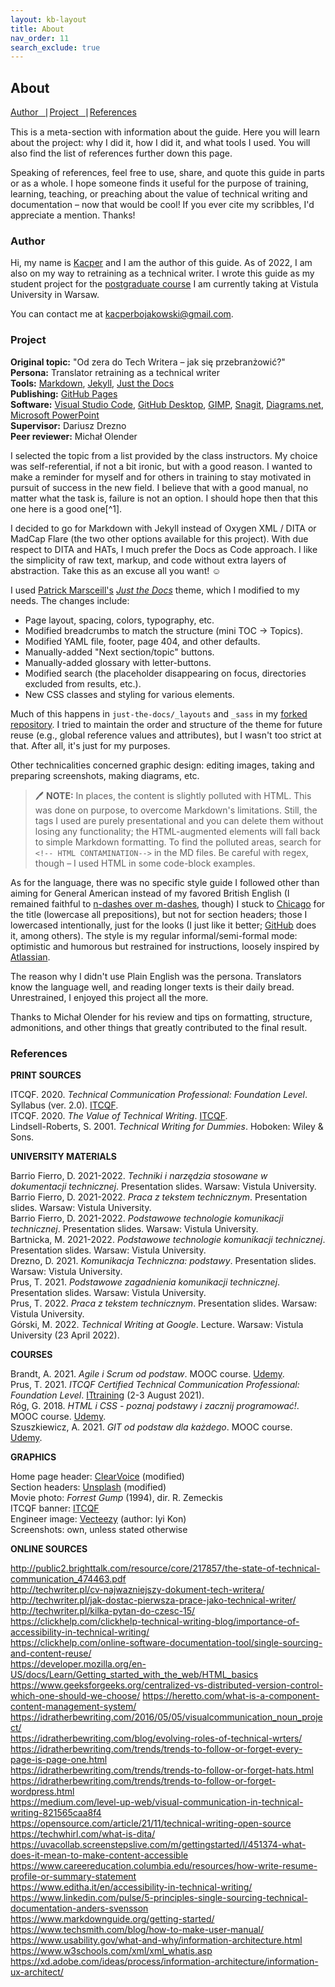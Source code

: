 ```yaml
---
layout: kb-layout
title: About
nav_order: 11
search_exclude: true
---
```


## About

[Author⎹](#author) [Project⎹](#project) [References](#references)

This is a meta-section with information about the guide. Here you will learn about the project: why I did it, how I did it, and what tools I used. You will also find the list of references further down this page.  

Speaking of references, feel free to use, share, and quote this guide in parts or as a whole. I hope someone finds it useful for the purpose of training, learning, teaching, or preaching about the value of technical writing and documentation – now that would be cool! If you ever cite my scribbles, I'd appreciate a mention. Thanks!  

### Author

Hi, my name is [Kacper](https://github.com/kacperbojakowski) and I am the author of this guide. As of 2022, I am also on my way to retraining as a technical writer. I wrote this guide as my student project for the [postgraduate course](../06-education/5-degrees/index.md/#technical-communication-at-university) I am currently taking at Vistula University in Warsaw.  

You can contact me at <kacperbojakowski@gmail.com>.  

### Project

**Original topic:** "Od zera do Tech Writera – jak się przebranżowić?"  
**Persona:** Translator retraining as a technical writer     
**Tools:** [Markdown](https://daringfireball.net/projects/markdown/), [Jekyll](https://jekyllrb.com/), [Just the Docs](https://github.com/just-the-docs/just-the-docs/)  
**Publishing:** [GitHub Pages](https://pages.github.com/)  
**Software:** [Visual Studio Code](https://code.visualstudio.com/), [GitHub Desktop](https://desktop.github.com/), [GIMP](https://www.gimp.org/), [Snagit](https://www.techsmith.com/screen-capture.html), [Diagrams.net](https://app.diagrams.net/), [Microsoft PowerPoint](https://www.microsoft.com/en-us/microsoft-365/powerpoint)  
**Supervisor:** Dariusz Drezno  
**Peer reviewer:** Michał Olender  

I selected the topic from a list provided by the class instructors. My choice was self-referential, if not a bit ironic, but with a good reason. I wanted to make a reminder for myself and for others in training to stay motivated in pursuit of success in the new field. I believe that with a good manual, no matter what the task is, failure is not an option. I should hope then that this one here is a good one[^1].  

I decided to go for Markdown with Jekyll instead of Oxygen XML / DITA or MadCap Flare (the two other options available for this project). With due respect to DITA and HATs, I much prefer the Docs as Code approach. I like the simplicity of raw text, markup, and code without extra layers of abstraction. Take this as an excuse all you want! ☺  

I used [Patrick Marsceill's](https://github.com/pmarsceill) *[Just the Docs](https://github.com/just-the-docs/just-the-docs/)* theme, which I modified to my needs. The changes include:

* Page layout, spacing, colors, typography, etc.
* Modified breadcrumbs to match the structure (mini TOC → Topics).
* Modified YAML file, footer, page 404, and other defaults.
* Manually-added "Next section/topic" buttons.
* Manually-added glossary with letter-buttons.
* Modified search (the placeholder disappearing on focus, directories excluded from results, etc.).
* New CSS classes and styling for various elements.  

Much of this happens in `just-the-docs/_layouts` and `_sass` in my [forked repository](https://github.com/kacperbojakowski/just-the-docs). I tried to maintain the order and structure of the theme for future reuse (e.g., global reference values and attributes), but I wasn't too strict at that. After all, it's just for my purposes.  

Other technicalities concerned graphic design: editing images, taking and preparing screenshots, making diagrams, etc.  

> 🖊️ **NOTE:** In places, the content is slightly polluted with HTML. This was done on purpose, to overcome Markdown's limitations. Still, the tags I used are purely presentational and you can delete them without losing any functionality; the HTML-augmented elements will fall back to simple Markdown formatting. To find the polluted areas, search for `<!-- HTML CONTAMINATION-->` in the MD files. Be careful with regex, though – I used HTML in some code-block examples.  

As for the language, there was no specific style guide I followed other than aiming for General American instead of my favored British English (I remained faithful to [n-dashes over m-dashes](https://www.ox.ac.uk/sites/files/oxford/media_wysiwyg/University%20of%20Oxford%20Style%20Guide.pdf), though) I stuck to [Chicago](https://www.chicagomanualofstyle.org/home.html) for the title (lowercase all prepositions), but not for section headers; those I lowercased intentionally, just for the looks (I just like it better; [GitHub](https://docs.github.com/en) does it, among others). The style is my regular informal/semi-formal mode: optimistic and humorous but restrained for instructions, loosely inspired by [Atlassian](https://atlassian.design/content/writing-style).  

The reason why I didn't use Plain English was the persona. Translators know the language well, and reading longer texts is their daily bread. Unrestrained, I enjoyed this project all the more.  

Thanks to Michał Olender for his review and tips on formatting, structure, admonitions, and other things that greatly contributed to the final result.  

### References

**PRINT SOURCES**

ITCQF. 2020. *Technical Communication Professional: Foundation Level*. Syllabus (ver. 2.0). [ITCQF](https://itcqf.org/wp-content/uploads/2020/06/ITCQF_Syllabus_v2_0Jun2020.pdf).   
ITCQF. 2020. *The Value of Technical Writing*. [ITCQF](https://itcqf.org/wp-content/uploads/2021/02/ITCQF-The-Value-of-Techwriting.pdf).  
Lindsell-Roberts, S. 2001. *Technical Writing for Dummies*. Hoboken: Wiley & Sons.  

**UNIVERSITY MATERIALS**

Barrio Fierro, D. 2021-2022. *Techniki i narzędzia stosowane w dokumentacji technicznej*. Presentation slides. Warsaw: Vistula University.  
Barrio Fierro, D. 2021-2022. *Praca z tekstem technicznym*. Presentation slides. Warsaw: Vistula University.  
Barrio Fierro, D. 2021-2022. *Podstawowe technologie komunikacji technicznej*. Presentation slides. Warsaw: Vistula University.  
Bartnicka, M. 2021-2022. *Podstawowe technologie komunikacji technicznej*. Presentation slides. Warsaw: Vistula University.  
Drezno, D. 2021. *Komunikacja Techniczna: podstawy*. Presentation slides. Warsaw: Vistula University.  
Prus, T. 2021. *Podstawowe zagadnienia komunikacji technicznej*. Presentation slides. Warsaw: Vistula University.  
Prus, T. 2022. *Praca z tekstem technicznym*. Presentation slides. Warsaw: Vistula University.  
Górski, M. 2022. *Technical Writing at Google*. Lecture. Warsaw: Vistula University (23 April 2022).  

**COURSES**

Brandt, A. 2021. *Agile i Scrum od podstaw*. MOOC course. [Udemy](https://www.udemy.com/course/agile-i-scrum-od-podstaw/).    
Prus, T. 2021. *ITCQF Certified Technical Communication Professional: Foundation Level*. [ITtraining](http://edu.ittraining.pl/szkolenie/ITCQF_Poziom_Podstawowy) (2-3 August 2021).  
Róg, G. 2018. *HTML i CSS - poznaj podstawy i zacznij programować!*. MOOC course. [Udemy](https://www.udemy.com/course/kurs-html-i-css-od-podstaw/).  
Szuszkiewicz, A. 2021. *GIT od podstaw dla każdego*. MOOC course. [Udemy](https://www.udemy.com/course/git-od-podstaw-dla-kazdego/).  

**GRAPHICS**

Home page header: [ClearVoice](https://www.clearvoice.com/blog/niche-freelancers-tech-writers/) (modified)  
Section headers: [Unsplash](https://unsplash.com/) (modified)  
Movie photo: *Forrest Gump* (1994), dir. R. Zemeckis  
ITCQF banner: [ITCQF](https://itcqf.org/wp-content/uploads/2021/02/ITCQF-The-Value-of-Techwriting.pdf)  
Engineer image: [Vecteezy](https://www.vecteezy.com/) (author: Iyi Kon)  
Screenshots: own, unless stated otherwise  

**ONLINE SOURCES**

<http://public2.brighttalk.com/resource/core/217857/the-state-of-technical-communication_474463.pdf>  
<http://techwriter.pl/cv-najwazniejszy-dokument-tech-writera/>  
<http://techwriter.pl/jak-dostac-pierwsza-prace-jako-technical-writer/>  
<http://techwriter.pl/kilka-pytan-do-czesc-15/>  
<https://clickhelp.com/clickhelp-technical-writing-blog/importance-of-accessibility-in-technical-writing/>  
<https://clickhelp.com/online-software-documentation-tool/single-sourcing-and-content-reuse/>  
<https://developer.mozilla.org/en-US/docs/Learn/Getting_started_with_the_web/HTML_basics>  
<https://www.geeksforgeeks.org/centralized-vs-distributed-version-control-which-one-should-we-choose/>
<https://heretto.com/what-is-a-component-content-management-system/>
<https://idratherbewriting.com/2016/05/05/visualcommunication_noun_project/>  
<https://idratherbewriting.com/blog/evolving-roles-of-technical-wrters/>
<https://idratherbewriting.com/trends/trends-to-follow-or-forget-every-page-is-page-one.html>  
<https://idratherbewriting.com/trends/trends-to-follow-or-forget-hats.html>  
<https://idratherbewriting.com/trends/trends-to-follow-or-forget-wordpress.html>  
<https://medium.com/level-up-web/visual-communication-in-technical-writing-821565caa8f4>  
<https://opensource.com/article/21/11/technical-writing-open-source>  
<https://techwhirl.com/what-is-dita/>  
<https://uvacollab.screenstepslive.com/m/gettingstarted/l/451374-what-does-it-mean-to-make-content-accessible>  
<https://www.careereducation.columbia.edu/resources/how-write-resume-profile-or-summary-statement>  
<https://www.editha.it/en/accessibility-in-technical-writing/>
<https://www.linkedin.com/pulse/5-principles-single-sourcing-technical-documentation-anders-svensson>  
<https://www.markdownguide.org/getting-started/>  
<https://www.techsmith.com/blog/how-to-make-user-manual/>  
<https://www.usability.gov/what-and-why/information-architecture.html>
<https://www.w3schools.com/xml/xml_whatis.asp>   
<https://xd.adobe.com/ideas/process/information-architecture/information-ux-architect/>  
